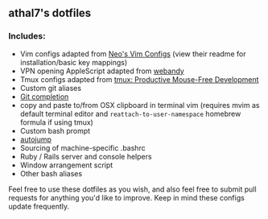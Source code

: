 ## athal7's dotfiles

### Includes:
  - Vim configs adapted from [Neo's Vim Configs](https://github.com/neo/vim-config) (view their readme for installation/basic key mappings)
  - VPN opening AppleScript adapted from [webandy](https://github.com/webandy/applescripts)
  - Tmux configs adapted from [tmux: Productive Mouse-Free Development](http://pragprog.com/book/bhtmux/tmux)
  - Custom git aliases
  - [Git completion](https://github.com/git/git/blob/master/contrib/completion/git-completion.bash)
  - copy and paste to/from OSX clipboard in terminal vim (requires mvim as default terminal editor and `reattach-to-user-namespace` homebrew formula if using tmux)
  - Custom bash prompt
  - [autojump](https://github.com/joelthelion/autojump/wiki)
  - Sourcing of machine-specific .bashrc
  - Ruby / Rails server and console helpers
  - Window arrangement script
  - Other bash aliases

Feel free to use these dotfiles as you wish, and also feel free to submit pull requests for anything you'd like to improve.
Keep in mind these configs update frequently.
